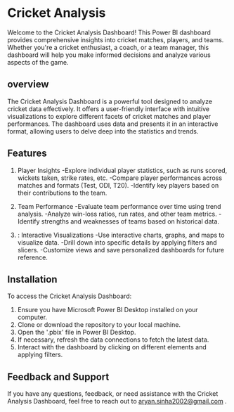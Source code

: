 # Cricket Analysis 
Welcome to the Cricket Analysis Dashboard! This Power BI dashboard provides comprehensive insights into cricket matches, players, and teams. Whether you're a cricket enthusiast, a coach, or a team manager, this dashboard will help you make informed decisions and analyze various aspects of the game.
## overview
The Cricket Analysis Dashboard is a powerful tool designed to analyze cricket data effectively. It offers a user-friendly interface with intuitive visualizations to explore different facets of cricket matches and player performances. The dashboard uses data and presents it in an interactive format, allowing users to delve deep into the statistics and trends.
## Features
1. Player Insights
-Explore individual player statistics, such as runs scored, wickets taken, strike rates, etc.
-Compare player performances across matches and formats (Test, ODI, T20).
-Identify key players based on their contributions to the team.

2. Team Performance
-Evaluate team performance over time using trend analysis.
-Analyze win-loss ratios, run rates, and other team metrics.
-Identify strengths and weaknesses of teams based on historical data.

3. : Interactive Visualizations
-Use interactive charts, graphs, and maps to visualize data.
-Drill down into specific details by applying filters and slicers.
-Customize views and save personalized dashboards for future reference.

## Installation
To access the Cricket Analysis Dashboard:

1. Ensure you have Microsoft Power BI Desktop installed on your computer.
2. Clone or download the repository to your local machine.
3. Open the '.pbix' file in Power BI Desktop.
4. If necessary, refresh the data connections to fetch the latest data.
5. Interact with the dashboard by clicking on different elements and applying filters.

## Feedback and Support
If you have any questions, feedback, or need assistance with the Cricket Analysis Dashboard, feel free to reach out to aryan.sinha2002@gmail.com .
